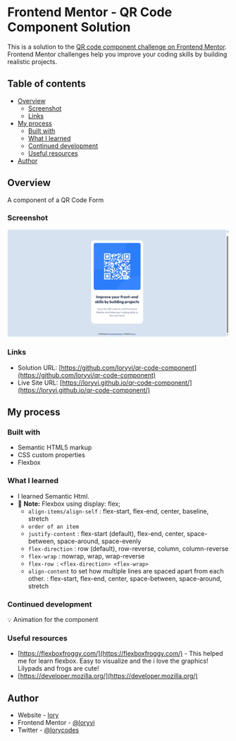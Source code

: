 # Frontend Mentor - QR Code Component Solution

This is a solution to the [QR code component challenge on Frontend Mentor](https://www.frontendmentor.io/challenges/qr-code-component-iux_sIO_H). Frontend Mentor challenges help you improve your coding skills by building realistic projects.

## Table of contents

- [Overview](#overview)
  - [Screenshot](#screenshot)
  - [Links](#links)
- [My process](#my-process)
  - [Built with](#built-with)
  - [What I learned](#what-i-learned)
  - [Continued development](#continued-development)
  - [Useful resources](#useful-resources)
- [Author](#author)

## Overview

A component of a QR Code Form

### Screenshot

![](images/screenshot.png)

### Links

- Solution URL: [https://github.com/loryvi/qr-code-component](https://github.com/loryvi/qr-code-component)
- Live Site URL: [https://loryvi.github.io/qr-code-component/](https://loryvi.github.io/qr-code-component/)

## My process

### Built with

- Semantic HTML5 markup
- CSS custom properties
- Flexbox

### What I learned

- I learned Semantic Html.
- :memo: **Note:** Flexbox using display: flex;
  - `align-items/align-self` : flex-start, flex-end, center, baseline, stretch
  - `order of an item`
  - `justify-content` : flex-start (default), flex-end, center, space-between, space-around, space-evenly
  - `flex-direction` : row (default), row-reverse, column, column-reverse
  - `flex-wrap` : nowrap, wrap, wrap-reverse
  - `flex-row `: `<flex-direction> <flex-wrap>`
  - `align-content` to set how multiple lines are spaced apart from each other. : flex-start, flex-end, center, space-between, space-around, stretch

### Continued development

:bulb: Animation for the component

### Useful resources

- [https://flexboxfroggy.com/](https://flexboxfroggy.com/) - This helped me for learn flexbox. Easy to visualize and the i love the graphics! Lilypads and frogs are cute!
- [https://developer.mozilla.org/](https://developer.mozilla.org/)

## Author

- Website - [lory](loryvi.github.io)
- Frontend Mentor - [@loryvi](https://www.frontendmentor.io/profile/loryvi)
- Twitter - [@lorycodes](https://www.twitter.com/lorycodes)
